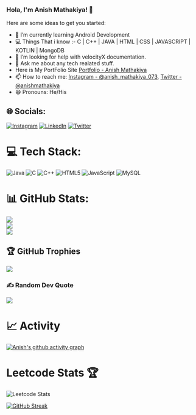 ### Hola, I'm Anish Mathakiya! 👋

Here are some ideas to get you started:

- 🌱 I’m currently learning Android Development
- 💻 Things That i know :-
     C | C++ | JAVA | HTML | CSS | JAVASCRIPT | KOTLIN | MongoDB
- 🤔 I’m looking for help with velocityX documentation.
- 💬 Ask me about any tech realated stuff.
- Here is My PortFolio Site [Portfolio - Anish Mathakiya](https://techyportfolio.netlify.app/)
- 📫 How to reach me: [Instagram - @anish_mathakiya_073](https://www.instagram.com/anish_mathakiya_073/), [Twitter - @anishmathakiya](https://twitter.com/anishmathakiya)
- 😄 Pronouns: He/His 


## 🌐 Socials:
[![Instagram](https://img.shields.io/badge/Instagram-%23E4405F.svg?logo=Instagram&logoColor=white)](https://www.instagram.com/anish_mathakiya_073/) [![LinkedIn](https://img.shields.io/badge/LinkedIn-%230077B5.svg?logo=linkedin&logoColor=white)](https://www.linkedin.com/in/anish-mathakiya-53063a216/) [![Twitter](https://img.shields.io/badge/Twitter-%231DA1F2.svg?logo=Twitter&logoColor=white)](https://twitter.com/anish_mathakiya) 

# 💻 Tech Stack:
![Java](https://img.shields.io/badge/java-%23ED8B00.svg?style=for-the-badge&logo=java&logoColor=white) ![C](https://img.shields.io/badge/c-%2300599C.svg?style=for-the-badge&logo=c&logoColor=white) ![C++](https://img.shields.io/badge/c++-%2300599C.svg?style=for-the-badge&logo=c%2B%2B&logoColor=white) ![HTML5](https://img.shields.io/badge/html5-%23E34F26.svg?style=for-the-badge&logo=html5&logoColor=white) ![JavaScript](https://img.shields.io/badge/javascript-%23323330.svg?style=for-the-badge&logo=javascript&logoColor=%green) ![MySQL](https://img.shields.io/badge/MySQL-%23323330.svg?style=for-the-badge&logo=MySQL&logoColor=%23F7DF1E)
# 📊 GitHub Stats:
![](https://github-readme-stats.vercel.app/api?username=iam-anish&theme=radical&hide_border=false&include_all_commits=false&count_private=false)<br/>
![](https://github-readme-streak-stats.herokuapp.com/?user=iam-anish&theme=radical&hide_border=false)<br/>
![](https://github-readme-stats.vercel.app/api/top-langs/?username=iam-anish&theme=radical&hide_border=false&include_all_commits=false&count_private=false&layout=compact)

## 🏆 GitHub Trophies
![](https://github-profile-trophy.vercel.app/?username=iam-anish&theme=dracula&no-frame=true&no-bg=true&margin-w=4)

### ✍️ Random Dev Quote
![](https://quotes-github-readme.vercel.app/api?type=horizontal&theme=radical)

# 📈 Activity
[![Anish's github activity graph](https://github-readme-activity-graph.cyclic.app/graph?username=iam-anish&bg_color=fffff0&color=708090&line=24292e&point=24292e&area=true&hide_border=true)](https://github.com/iam-anish/github-readme-activity-graph)

# Leetcode Stats 🏆

![Leetcode Stats](https://leetcard.jacoblin.cool/anish_mathakiya?ext=heatmap)


[![GitHub Streak](https://streak-stats.demolab.com?user=iam-anish&theme=radical&background=000000)](https://git.io/streak-stats)



